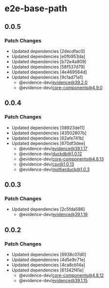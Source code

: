 # e2e-base-path

## 0.0.5

### Patch Changes

- Updated dependencies [2decdfac0]
- Updated dependencies [e0fb953da]
- Updated dependencies [b72e4a809]
- Updated dependencies [58f537d79]
- Updated dependencies [4e469564d]
- Updated dependencies [9c1ad71a1]
  - @evidence-dev/evidence@39.2.0
  - @evidence-dev/core-components@4.9.0

## 0.0.4

### Patch Changes

- Updated dependencies [08923de11]
- Updated dependencies [43502807b]
- Updated dependencies [62afe741b]
- Updated dependencies [670df3dee]
  - @evidence-dev/evidence@39.1.17
  - @evidence-dev/duckdb@1.0.12
  - @evidence-dev/core-components@4.8.13
  - @evidence-dev/csv@1.0.13
  - @evidence-dev/motherduck@1.0.3

## 0.0.3

### Patch Changes

- Updated dependencies [2c5fda586]
  - @evidence-dev/evidence@39.1.16

## 0.0.2

### Patch Changes

- Updated dependencies [6938c07d0]
- Updated dependencies [4d5e9c71e]
- Updated dependencies [4ca8cb14a]
- Updated dependencies [61342f41e]
  - @evidence-dev/core-components@4.8.12
  - @evidence-dev/evidence@39.1.15
